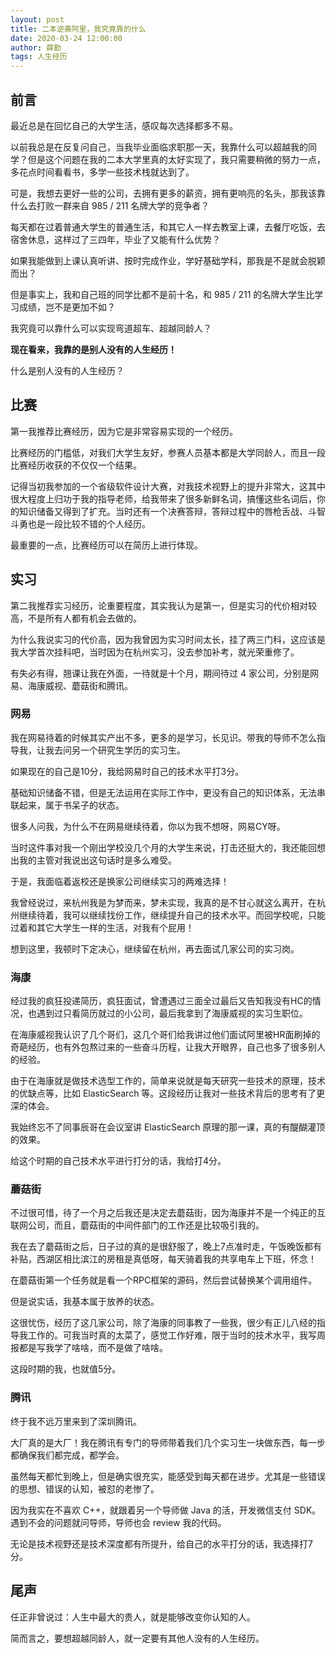 ```yaml
---
layout: post
title: 二本逆袭阿里，我究竟靠的什么
date: 2020-03-24 12:00:00
author: 薛勤
tags: 人生经历
---
```


## 前言

最近总是在回忆自己的大学生活，感叹每次选择都多不易。

以前我总是在反复问自己，当我毕业面临求职那一天，我靠什么可以超越我的同学？但是这个问题在我的二本大学里真的太好实现了，我只需要稍微的努力一点，多花点时间看看书，多学一些技术栈就达到了。

可是，我想去更好一些的公司，去拥有更多的薪资，拥有更响亮的名头，那我该靠什么去打败一群来自 985 / 211 名牌大学的竞争者？

每天都在过着普通大学生的普通生活，和其它人一样去教室上课，去餐厅吃饭，去宿舍休息，这样过了三四年，毕业了又能有什么优势？

如果我能做到上课认真听讲、按时完成作业，学好基础学科，那我是不是就会脱颖而出？

但是事实上，我和自己班的同学比都不是前十名，和 985 / 211 的名牌大学生比学习成绩，岂不是更加不如？

我究竟可以靠什么可以实现弯道超车、超越同龄人？

**现在看来，我靠的是别人没有的人生经历！**

什么是别人没有的人生经历？

## 比赛

第一我推荐比赛经历，因为它是非常容易实现的一个经历。

比赛经历的门槛低，对我们大学生友好，参赛人员基本都是大学同龄人，而且一段比赛经历收获的不仅仅一个结果。

记得当初我参加的一个省级软件设计大赛，对我技术视野上的提升非常大，这其中很大程度上归功于我的指导老师，给我带来了很多新鲜名词，搞懂这些名词后，你的知识储备又得到了扩充。当时还有一个决赛答辩，答辩过程中的唇枪舌战、斗智斗勇也是一段比较不错的个人经历。

最重要的一点，比赛经历可以在简历上进行体现。

## 实习

第二我推荐实习经历，论重要程度，其实我认为是第一，但是实习的代价相对较高，不是所有人都有机会去做的。

为什么我说实习的代价高，因为我曾因为实习时间太长，挂了两三门科，这应该是我大学首次挂科吧，当时因为在杭州实习，没去参加补考，就光荣重修了。

有失必有得，翘课让我在外面，一待就是十个月，期间待过 4 家公司，分别是网易、海康威视、蘑菇街和腾讯。

### 网易

我在网易待着的时候其实产出不多，更多的是学习，长见识。带我的导师不怎么指导我，让我去问另一个研究生学历的实习生。

如果现在的自己是10分，我给网易时自己的技术水平打3分。

基础知识储备不错，但是无法运用在实际工作中，更没有自己的知识体系，无法串联起来，属于书呆子的状态。

很多人问我，为什么不在网易继续待着，你以为我不想呀，网易CY呀。

当时这件事对我一个刚出学校没几个月的大学生来说，打击还挺大的，我还能回想出我的主管对我说出这句话时是多么难受。

于是，我面临着返校还是换家公司继续实习的两难选择！

我曾经说过，来杭州我是为梦而来，梦未实现，我真的是不甘心就这么离开，在杭州继续待着，我可以继续找份工作，继续提升自己的技术水平。而回学校呢，只能过着和其它大学生一样的生活，对我有个屁用！

想到这里，我顿时下定决心，继续留在杭州，再去面试几家公司的实习岗。

### 海康

经过我的疯狂投递简历，疯狂面试，曾遭遇过三面全过最后又告知我没有HC的情况，也遇到过只看简历就过的小公司，最后我拿到了海康威视的实习生职位。

在海康威视我认识了几个哥们，这几个哥们给我讲过他们面试阿里被HR面刷掉的奇葩经历，也有外包熬过来的一些奋斗历程，让我大开眼界，自己也多了很多别人的经验。

由于在海康就是做技术选型工作的，简单来说就是每天研究一些技术的原理，技术的优缺点等，比如 ElasticSearch 等。这段经历让我对一些技术背后的思考有了更深的体会。

我始终忘不了同事辰哥在会议室讲 ElasticSearch 原理的那一课，真的有醍醐灌顶的效果。

给这个时期的自己技术水平进行打分的话，我给打4分。

### 蘑菇街

不过很可惜，待了一个月之后我还是决定去蘑菇街，因为海康并不是一个纯正的互联网公司，而且，蘑菇街的中间件部门的工作还是比较吸引我的。

我在去了蘑菇街之后，日子过的真的是很舒服了，晚上7点准时走，午饭晚饭都有补贴，西湖区相比滨江的房租是真低呀，每天骑着我的共享电车上下班，怀念！

在蘑菇街第一个任务就是看一个RPC框架的源码，然后尝试替换某个调用组件。

但是说实话，我基本属于放养的状态。

这很忧伤，经历了这几家公司，除了海康的同事教了一些我，很少有正儿八经的指导我工作的。可我当时真的太菜了，感觉工作好难，限于当时的技术水平，我写周报都是写我学了啥啥，而不是做了啥啥。

这段时期的我，也就值5分。

### 腾讯

终于我不远万里来到了深圳腾讯。

大厂真的是大厂！我在腾讯有专门的导师带着我们几个实习生一块做东西，每一步都确保我们都完成，都学会。

虽然每天都忙到晚上，但是确实很充实，能感受到每天都在进步。尤其是一些错误的思想、错误的认知，被怼的老惨了。

因为我实在不喜欢 C++，就跟着另一个导师做 Java 的活，开发微信支付 SDK。遇到不会的问题就问导师，导师也会 review 我的代码。

无论是技术视野还是技术深度都有所提升，给自己的水平打分的话，我选择打7分。

## 尾声

任正非曾说过：人生中最大的贵人，就是能够改变你认知的人。

简而言之，要想超越同龄人，就一定要有其他人没有的人生经历。